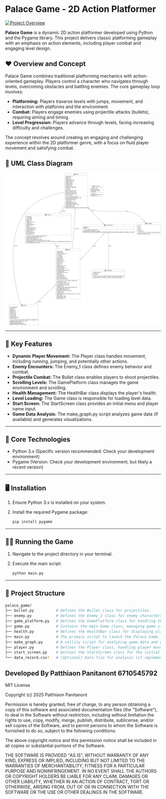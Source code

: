 # Palace Game - 2D Action Platformer

[![Project Overview](placeholder_screenshot.png)](placeholder_demo_video.mp4)

**Palace Game** is a dynamic 2D action platformer developed using Python and the Pygame library. This project delivers
classic platforming gameplay with an emphasis on action elements, including player combat and engaging level design.

## ♥︎ Overview and Concept

Palace Game combines traditional platforming mechanics with action-oriented gameplay. Players control a character who navigates through levels, overcoming obstacles and battling enemies. The core gameplay loop involves:

* **Platforming:** Players traverse levels with jumps, movement, and interaction with platforms and the environment.
* **Combat:** Players engage enemies using projectile attacks (bullets), requiring aiming and timing.
* **Level Progression:** Players advance through levels, facing increasing difficulty and challenges.

The concept revolves around creating an engaging and challenging experience within the 2D platformer genre, with a focus on fluid player movement and satisfying combat.

## 📜 UML Class Diagram

![UML.jpeg](UML.jpeg)

---

## 🔑 Key Features

* **Dynamic Player Movement:** The Player class handles movement, including running, jumping, and potentially other actions.
* **Enemy Encounters:** The Enemy_1 class defines enemy behavior and combat.
* **Projectile Combat:** The Bullet class enables players to shoot projectiles.
* **Scrolling Levels:** The GamePlatform class manages the game environment and scrolling.
* **Health Management:** The HealthBar class displays the player's health.
* **Level Loading:** The Game class is responsible for loading level data.
* **Start Screen:** The StartScreen class provides an initial menu and player name input.
* **Game Data Analysis:** The make_graph.py script analyzes game data (if available) and generates visualizations.

---

## 📡 Core Technologies

* Python 3.x (Specific version recommended: Check your development environment)
* Pygame (Version: Check your development environment, but likely a recent version)

---

## 🖥️ Installation

1.  Ensure Python 3.x is installed on your system.
2.  Install the required Pygame package:

    ```bash
    pip install pygame
    ```

---

## 🧑‍💻 Running the Game

1.  Navigate to the project directory in your terminal.
2.  Execute the main script:

    ```bash
    python main.py
    ```

---

## 📂 Project Structure

```bash
palace_game/
├── bullet.py          # Defines the Bullet class for projectiles.
├── enemy.py           # Defines the Enemy_1 class for enemy characters.
├── game_platform.py   # Defines the GamePlatform class for handling the game environment.
├── game.py            # Contains the main Game class, managing game state and logic.
├── health.py          # Defines the HealthBar class for displaying player health.
├── main.py            # The primary script to launch the Palace Game.
├── make_graph.py      # A utility script for analyzing game data and generating visualizations.
├── player.py          # Defines the Player class, handling player movement and actions.
├── start_screen.py    # Defines the StartScreen class for the initial game menu.
└── data_record.csv?   # (Optional) Data file for analysis (if implemented)
```
Developed By
Patthiaon Panitanont 6710545792
---
MIT License

Copyright (c) 2025 Patthiaon Panitanont

Permission is hereby granted, free of charge, to any person obtaining a copy
of this software and associated documentation files (the "Software"), to deal
in the Software without restriction, including without limitation the rights
to use, copy, modify, merge, publish, distribute, sublicense, and/or sell
copies of the Software, and to permit persons to whom the Software is
furnished to do so, subject to the following conditions:

The above copyright notice and this permission notice shall be included in all
copies or substantial portions of the Software.

THE SOFTWARE IS PROVIDED "AS IS", WITHOUT WARRANTY OF ANY KIND, EXPRESS OR
IMPLIED, INCLUDING BUT NOT LIMITED TO THE WARRANTIES OF MERCHANTABILITY,
FITNESS FOR A PARTICULAR PURPOSE AND NONINFRINGEMENT. IN NO EVENT SHALL THE
AUTHORS OR COPYRIGHT HOLDERS BE LIABLE FOR ANY CLAIM, DAMAGES OR OTHER
LIABILITY, WHETHER IN AN ACTION OF CONTRACT, TORT OR OTHERWISE, ARISING FROM,
OUT OF OR IN CONNECTION WITH THE SOFTWARE OR THE USE OR OTHER DEALINGS IN THE
SOFTWARE.
